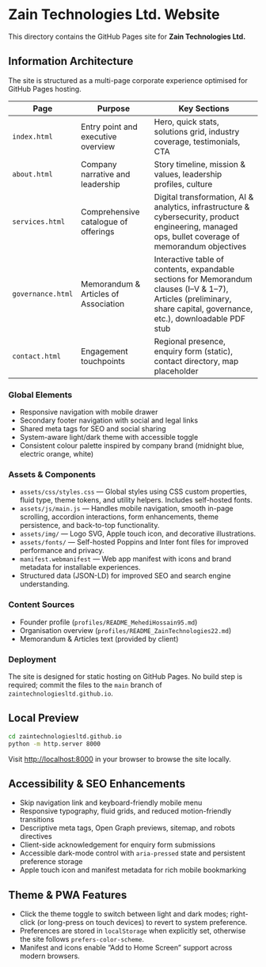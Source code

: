 # Zain Technologies Ltd. Website

This directory contains the GitHub Pages site for **Zain Technologies Ltd.**

## Information Architecture

The site is structured as a multi-page corporate experience optimised for GitHub Pages hosting.

| Page | Purpose | Key Sections |
| --- | --- | --- |
| `index.html` | Entry point and executive overview | Hero, quick stats, solutions grid, industry coverage, testimonials, CTA |
| `about.html` | Company narrative and leadership | Story timeline, mission & values, leadership profiles, culture |
| `services.html` | Comprehensive catalogue of offerings | Digital transformation, AI & analytics, infrastructure & cybersecurity, product engineering, managed ops, bullet coverage of memorandum objectives |
| `governance.html` | Memorandum & Articles of Association | Interactive table of contents, expandable sections for Memorandum clauses (I–V & 1–7), Articles (preliminary, share capital, governance, etc.), downloadable PDF stub |
| `contact.html` | Engagement touchpoints | Regional presence, enquiry form (static), contact directory, map placeholder |

### Global Elements

- Responsive navigation with mobile drawer
- Secondary footer navigation with social and legal links
- Shared meta tags for SEO and social sharing
- System-aware light/dark theme with accessible toggle
- Consistent colour palette inspired by company brand (midnight blue, electric orange, white)

### Assets & Components

- `assets/css/styles.css` — Global styles using CSS custom properties, fluid type, theme tokens, and utility helpers. Includes self-hosted fonts.
- `assets/js/main.js` — Handles mobile navigation, smooth in-page scrolling, accordion interactions, form enhancements, theme persistence, and back-to-top functionality.
- `assets/img/` — Logo SVG, Apple touch icon, and decorative illustrations.
- `assets/fonts/` — Self-hosted Poppins and Inter font files for improved performance and privacy.
- `manifest.webmanifest` — Web app manifest with icons and brand metadata for installable experiences.
- Structured data (JSON-LD) for improved SEO and search engine understanding.

### Content Sources

- Founder profile (`profiles/README_MehediHossain95.md`)
- Organisation overview (`profiles/README_ZainTechnologies22.md`)
- Memorandum & Articles text (provided by client)

### Deployment

The site is designed for static hosting on GitHub Pages. No build step is required; commit the files to the `main` branch of `zaintechnologiesltd.github.io`.

## Local Preview

```bash
cd zaintechnologiesltd.github.io
python -m http.server 8000
```

Visit <http://localhost:8000> in your browser to browse the site locally.

## Accessibility & SEO Enhancements

- Skip navigation link and keyboard-friendly mobile menu
- Responsive typography, fluid grids, and reduced motion-friendly transitions
- Descriptive meta tags, Open Graph previews, sitemap, and robots directives
- Client-side acknowledgement for enquiry form submissions
- Accessible dark-mode control with `aria-pressed` state and persistent preference storage
- Apple touch icon and manifest metadata for rich mobile bookmarking

## Theme & PWA Features

- Click the theme toggle to switch between light and dark modes; right-click (or long-press on touch devices) to revert to system preference.
- Preferences are stored in `localStorage` when explicitly set, otherwise the site follows `prefers-color-scheme`.
- Manifest and icons enable “Add to Home Screen” support across modern browsers.
